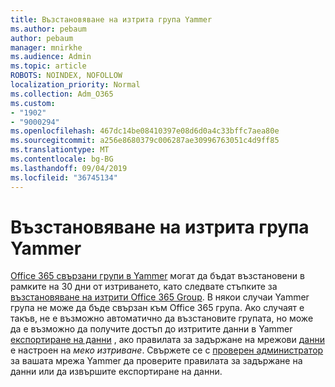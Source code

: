 ```yaml
---
title: Възстановяване на изтрита група Yammer
ms.author: pebaum
author: pebaum
manager: mnirkhe
ms.audience: Admin
ms.topic: article
ROBOTS: NOINDEX, NOFOLLOW
localization_priority: Normal
ms.collection: Adm_O365
ms.custom:
- "1902"
- "9000294"
ms.openlocfilehash: 467dc14be08410397e08d6d0a4c33bffc7aea80e
ms.sourcegitcommit: a256e8680379c006287ae30996763051c4d9ff85
ms.translationtype: MT
ms.contentlocale: bg-BG
ms.lasthandoff: 09/04/2019
ms.locfileid: "36745134"
---
```

# <a name="restore-a-deleted-yammer-group"></a>Възстановяване на изтрита група Yammer

[Office 365 свързани групи в Yammer](https://docs.microsoft.com/yammer/manage-yammer-groups/yammer-and-office-365-groups) могат да бъдат възстановени в рамките на 30 дни от изтриването, като следвате стъпките за [възстановяване на изтрити Office 365 Group](https://docs.microsoft.com/office365/admin/create-groups/restore-deleted-group).
В някои случаи Yammer група не може да бъде свързан към Office 365 група. Ако случаят е такъв, не е възможно автоматично да възстановите групата, но може да е възможно да получите достъп до изтритите данни в Yammer [експортиране на данни](https://docs.microsoft.com/yammer/manage-security-and-compliance/export-yammer-enterprise-data) , ако правилата за задържане на мрежови [данни](https://docs.microsoft.com/yammer/manage-security-and-compliance/manage-data-compliance) е настроен на *меко изтриване*. Свържете се с [проверен администратор](https://docs.microsoft.com/yammer/manage-yammer-users/manage-yammer-admins) за вашата мрежа Yammer да проверите правилата за задържане на данни или да извършите експортиране на данни.

